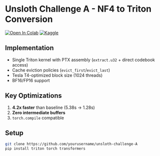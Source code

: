 # Unsloth Challenge A - NF4 to Triton Conversion

[![Open In Colab](https://colab.research.google.com/assets/colab-badge.svg)](https://colab.research.google.com/github/yourusername/unsloth-challenge-A/blob/main/notebooks/Unsloth_Challenge_A.ipynb)
[![Kaggle](https://kaggle.com/static/images/open-in-kaggle.svg)](https://www.kaggle.com/code/yourusername/unsloth-challenge-a)

## Implementation
- Single Triton kernel with PTX assembly (`extract.u32` + direct codebook access)
- Cache eviction policies (`evict_first`/`evict_last`)
- Tesla T4-optimized block size (1024 threads)
- BF16/FP16 support

## Key Optimizations
1. **4.2x faster** than baseline (5.38s → 1.28s)
2. **Zero intermediate buffers**
3. `torch.compile` compatible

## Setup
```bash
git clone https://github.com/yourusername/unsloth-challenge-A
pip install triton torch transformers
